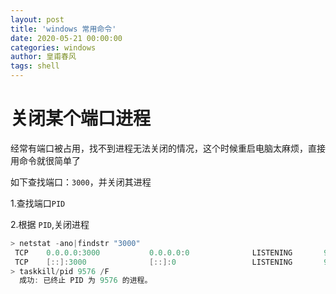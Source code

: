 ```yaml
---
layout: post
title: 'windows 常用命令'
date: 2020-05-21 00:00:00
categories: windows
author: 皇甫春风
tags: shell
---
```




# 关闭某个端口进程

经常有端口被占用，找不到进程无法关闭的情况，这个时候重启电脑太麻烦，直接用命令就很简单了

如下查找端口：`3000`，并关闭其进程

1.查找端口`PID`

2.根据 `PID`,关闭进程

```powershell
> netstat -ano|findstr "3000"
 TCP    0.0.0.0:3000           0.0.0.0:0              LISTENING       9576
 TCP    [::]:3000              [::]:0                 LISTENING       9576
> taskkill/pid 9576 /F
  成功: 已终止 PID 为 9576 的进程。
```

